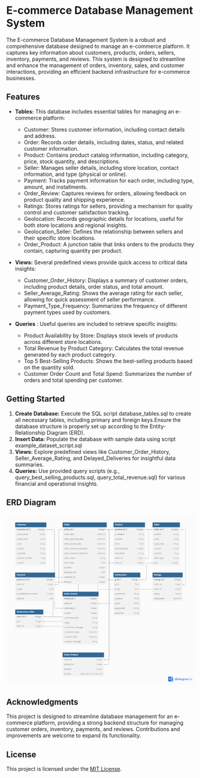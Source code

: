 # E-commerce Database Management System

The E-commerce Database Management System is a robust and comprehensive database designed to manage an e-commerce platform. It captures key information about customers, products, orders, sellers, inventory, payments, and reviews. This system is designed to streamline and enhance the management of orders, inventory, sales, and customer interactions, providing an efficient backend infrastructure for e-commerce businesses.

## Features

- **Tables:** This database includes essential tables for managing an e-commerce platform:
   + Customer: Stores customer information, including contact details and address.
   + Order: Records order details, including dates, status, and related customer information.
   + Product: Contains product catalog information, including category, price, stock quantity, and descriptions.
   + Seller: Manages seller details, including store location, contact information, and type (physical or online).
   + Payment: Tracks payment information for each order, including type, amount, and installments.
   + Order_Review: Captures reviews for orders, allowing feedback on product quality and shipping experience.
   + Ratings: Stores ratings for sellers, providing a mechanism for quality control and customer satisfaction tracking.
   + Geolocation: Records geographic details for locations, useful for both store locations and regional insights.
   + Geolocation_Seller: Defines the relationship between sellers and their specific store locations.
   + Order_Product: A junction table that links orders to the products they contain, capturing quantity per product.
 
- **Views:** Several predefined views provide quick access to critical data insights:
   + Customer_Order_History: Displays a summary of customer orders, including product details, order status, and total amount.
   + Seller_Average_Rating: Shows the average rating for each seller, allowing for quick assessment of seller performance.
   + Payment_Type_Frequency: Summarizes the frequency of different payment types used by customers.
 
- **Queries** : Useful queries are included to retrieve specific insights:
  + Product Availability by Store: Displays stock levels of products across different store locations.
  + Total Revenue by Product Category: Calculates the total revenue generated by each product category.
  + Top 5 Best-Selling Products: Shows the best-selling products based on the quantity sold.
  + Customer Order Count and Total Spend: Summarizes the number of orders and total spending per customer.
 
## Getting Started
  1. **Create Database:** Execute the SQL script database_tables.sql to create all necessary tables, including primary and foreign keys.Ensure the database structure is properly set up according to the Entity-Relationship Diagram (ERD).
  2. **Insert Data:** Populate the database with sample data using script example_dataset_script.sql
  3. **Views:** Explore predefined views like Customer_Order_History, Seller_Average_Rating, and Delayed_Deliveries for insightful data summaries.
  4. **Queries:** Use provided query scripts (e.g., query_best_selling_products.sql, query_total_revenue.sql) for various financial and operational insights.

## ERD Diagram ##
![ERD Diagram](ERD_Diagram.png)

## Acknowledgments
This project is designed to streamline database management for an e-commerce platform, providing a strong backend structure for managing customer orders, inventory, payments, and reviews. Contributions and improvements are welcome to expand its functionality.

## License

This project is licensed under the [MIT License](LICENSE.md).
